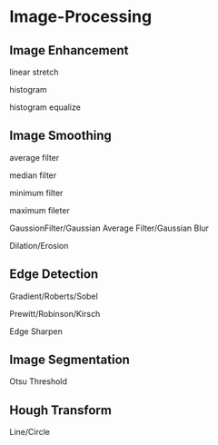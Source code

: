 # Image-Processing

## Image Enhancement

linear stretch

histogram

histogram equalize

## Image Smoothing

average filter

median filter

minimum filter

maximum fileter

GaussionFilter/Gaussian Average Filter/Gaussian Blur

Dilation/Erosion

## Edge Detection

Gradient/Roberts/Sobel

Prewitt/Robinson/Kirsch

Edge Sharpen

## Image Segmentation

Otsu Threshold

## Hough Transform

Line/Circle

